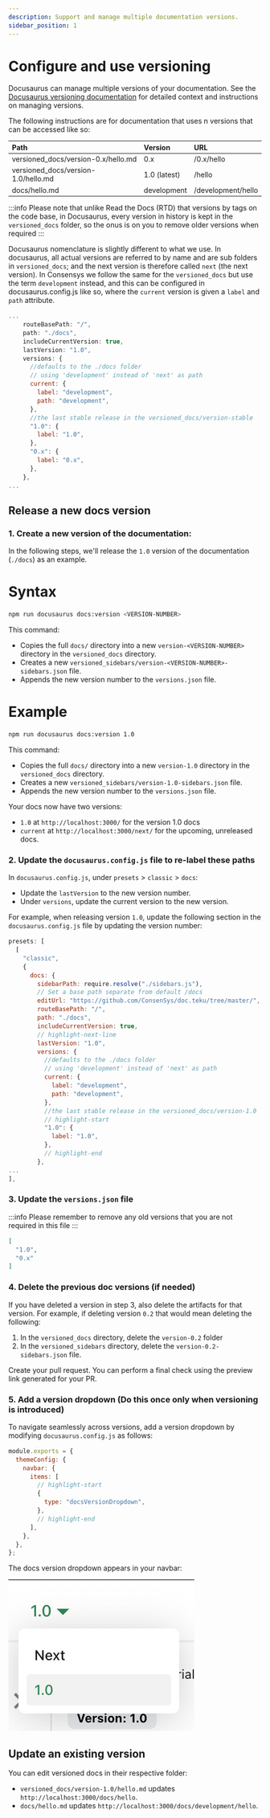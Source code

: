 ```yaml
---
description: Support and manage multiple documentation versions.
sidebar_position: 1
---
```


# Configure and use versioning

Docusaurus can manage multiple versions of your documentation.
See the [Docusaurus versioning documentation](https://docusaurus.io/docs/next/versioning) for
detailed context and instructions on managing versions.

The following instructions are for documentation that uses n versions that can be accessed like so:

| Path	                               | Version        | URL                | 
|:-----------------------------------  |:-------------  |:-------------------|
|versioned_docs/version-0.x/hello.md   | 0.x	          | /0.x/hello        |
|versioned_docs/version-1.0/hello.md   | 1.0 (latest)   |	/hello             |
|docs/hello.md	                       | development    |	/development/hello |

:::info
Please note that unlike Read the Docs (RTD) that versions by tags on the code base, in Docusaurus,
every version in history is kept in the `versioned_docs` folder, so the onus is on you to remove
older versions when required
:::

Docusaurus nomenclature is slightly different to what we use. In docusaurus, all actual versions
are referred to by name and are sub folders in `versioned_docs`; and the next version is therefore called
`next` (the next version). In Consensys we follow the same for the `versioned_docs` but use the
term `development` instead, and this can be configured in docusaurus.config.js like so, where
the `current` version is given a `label` and `path` attribute.

```js
...
    routeBasePath: "/",
    path: "./docs",
    includeCurrentVersion: true,
    lastVersion: "1.0",
    versions: {
      //defaults to the ./docs folder
      // using 'development' instead of 'next' as path
      current: {
        label: "development",
        path: "development",
      },
      //the last stable release in the versioned_docs/version-stable
      "1.0": {
        label: "1.0",
      },
      "0.x": {
        label: "0.x",
      },
    },
...
```

## Release a new docs version

### 1. Create a new version of the documentation:

In the following steps, we'll release the `1.0` version of the documentation (`./docs`) as an example.

<!--tabs-->

# Syntax

```bash
npm run docusaurus docs:version <VERSION-NUMBER>
```

This command:

- Copies the full `docs/` directory into a new `version-<VERSION-NUMBER>` directory in the `versioned_docs` directory.
- Creates a new `versioned_sidebars/version-<VERSION-NUMBER>-sidebars.json` file.
- Appends the new version number to the `versions.json` file.

# Example

```bash
npm run docusaurus docs:version 1.0
```

This command:

- Copies the full `docs/` directory into a new `version-1.0` directory in the `versioned_docs` directory.
- Creates a new `versioned_sidebars/version-1.0-sidebars.json` file.
- Appends the new version number to the `versions.json` file.

<!--/tabs-->

Your docs now have two versions:

- `1.0` at `http://localhost:3000/` for the version 1.0 docs
- `current` at `http://localhost:3000/next/` for the upcoming, unreleased docs.

### 2. Update the `docusaurus.config.js` file to re-label these paths

In `docusaurus.config.js`, under `presets` > `classic` > `docs`:

- Update the `lastVersion` to the new version number.
- Under `versions`, update the current version to the new version.

For example, when releasing version `1.0`, update the following section in the `docusaurus.config.js`
file by updating the version number:

```js
presets: [
  [
    "classic",
    {
      docs: {
        sidebarPath: require.resolve("./sidebars.js"),
        // Set a base path separate from default /docs
        editUrl: "https://github.com/ConsenSys/doc.teku/tree/master/",
        routeBasePath: "/",
        path: "./docs",
        includeCurrentVersion: true,
        // highlight-next-line
        lastVersion: "1.0",
        versions: {
          //defaults to the ./docs folder
          // using 'development' instead of 'next' as path
          current: {
            label: "development",
            path: "development",
          },
          //the last stable release in the versioned_docs/version-1.0
          // highlight-start
          "1.0": {
            label: "1.0",
          },
          // highlight-end
        },
...
],

```

### 3. Update the `versions.json` file

:::info
Please remember to remove any old versions that you are not required in this file
:::

```json
[
  "1.0",
  "0.x"
]
```

### 4. Delete the previous doc versions (if needed)

If you have deleted a version in step 3, also delete the artifacts for that version. For example, if deleting version `0.2` that would mean deleting the following:

1. In the `versioned_docs` directory, delete the `version-0.2` folder
2. In the `versioned_sidebars` directory, delete the `version-0.2-sidebars.json` file.

Create your pull request. You can perform a final check using the preview link generated for your PR.

### 5. Add a version dropdown (Do this once only when versioning is introduced)

To navigate seamlessly across versions, add a version dropdown by modifying `docusaurus.config.js`
as follows:

```js title="docusaurus.config.js"
module.exports = {
  themeConfig: {
    navbar: {
      items: [
        // highlight-start
        {
          type: "docsVersionDropdown",
        },
        // highlight-end
      ],
    },
  },
};
```

The docs version dropdown appears in your navbar:

<p align="center">

![Docs Version Dropdown](../img/docsVersionDropdown.png)

</p>

## Update an existing version

You can edit versioned docs in their respective folder:

- `versioned_docs/version-1.0/hello.md` updates `http://localhost:3000/docs/hello`.
- `docs/hello.md` updates `http://localhost:3000/docs/development/hello`.
